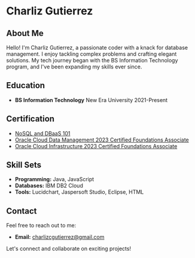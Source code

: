 # Charliz Gutierrez

## About Me

Hello! I'm Charliz Gutierrez, a passionate coder with a knack for database management. I enjoy tackling complex problems and crafting elegant solutions. My tech journey began with the BS Information Technology program, and I've been expanding my skills ever since.

## Education

- **BS Information Technology**
  New Era University
  2021-Present

## Certification

- [NoSQL and DBaaS 101](https://courses.cognitiveclass.ai/certificates/4cae4560ff0544a3bfecdb9b702a42fb?fbclid=IwAR0byTtuudXde-cqbztphnWLBq8mzTbHWCZFYr3uMtaafQg6CODRfkU51Is)
- [Oracle Cloud Data Management 2023 Certified Foundations Associate](https://brm-certview.oracle.com/ords/certview/ecertificate?ssn=OC3360186&trackId=OCDMF2023&key=c2bbb88087a7fc1ab31d5b2a3a34b84375554f72)
- [Oracle Cloud Infrastructure 2023 Certified Foundations Associate](https://brm-certview.oracle.com/ords/certview/ecertificate?ssn=OC3360186&trackId=OCIF2023CA&key=fc86acb7fb861ecc855529b943f31456f24dcf35)

## Skill Sets

- **Programming:** Java, JavaScript
- **Databases:** IBM DB2 Cloud
- **Tools:** Lucidchart, Jaspersoft Studio, Eclipse, HTML

## Contact

Feel free to reach out to me:

- **Email:** charlizcgutierrez@gmail.com

Let's connect and collaborate on exciting projects!
